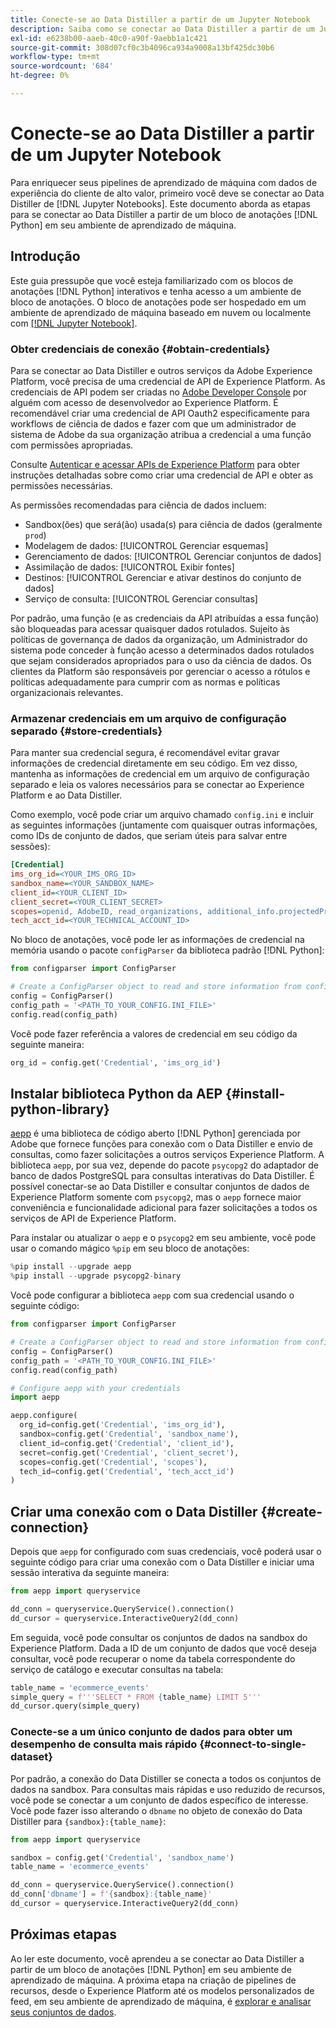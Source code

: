 ```yaml
---
title: Conecte-se ao Data Distiller a partir de um Jupyter Notebook
description: Saiba como se conectar ao Data Distiller a partir de um Jupyter Notebook.
exl-id: e6238b00-aaeb-40c0-a90f-9aebb1a1c421
source-git-commit: 308d07cf0c3b4096ca934a9008a13bf425dc30b6
workflow-type: tm+mt
source-wordcount: '684'
ht-degree: 0%

---
```


# Conecte-se ao Data Distiller a partir de um Jupyter Notebook

Para enriquecer seus pipelines de aprendizado de máquina com dados de experiência do cliente de alto valor, primeiro você deve se conectar ao Data Distiller de [!DNL Jupyter Notebooks]. Este documento aborda as etapas para se conectar ao Data Distiller a partir de um bloco de anotações [!DNL Python] em seu ambiente de aprendizado de máquina.

## Introdução

Este guia pressupõe que você esteja familiarizado com os blocos de anotações [!DNL Python] interativos e tenha acesso a um ambiente de bloco de anotações. O bloco de anotações pode ser hospedado em um ambiente de aprendizado de máquina baseado em nuvem ou localmente com [[!DNL Jupyter Notebook]](https://jupyter.org/).

### Obter credenciais de conexão {#obtain-credentials}

Para se conectar ao Data Distiller e outros serviços da Adobe Experience Platform, você precisa de uma credencial de API de Experience Platform. As credenciais de API podem ser criadas no [Adobe Developer Console](https://developer.adobe.com/console/home) por alguém com acesso de desenvolvedor ao Experience Platform. É recomendável criar uma credencial de API Oauth2 especificamente para workflows de ciência de dados e fazer com que um administrador de sistema de Adobe da sua organização atribua a credencial a uma função com permissões apropriadas.

Consulte [Autenticar e acessar APIs de Experience Platform](../../../landing/api-authentication.md) para obter instruções detalhadas sobre como criar uma credencial de API e obter as permissões necessárias.

As permissões recomendadas para ciência de dados incluem:

- Sandbox(ões) que será(ão) usada(s) para ciência de dados (geralmente `prod`)
- Modelagem de dados: [!UICONTROL Gerenciar esquemas]
- Gerenciamento de dados: [!UICONTROL Gerenciar conjuntos de dados]
- Assimilação de dados: [!UICONTROL Exibir fontes]
- Destinos: [!UICONTROL Gerenciar e ativar destinos do conjunto de dados]
- Serviço de consulta: [!UICONTROL Gerenciar consultas]

Por padrão, uma função (e as credenciais da API atribuídas a essa função) são bloqueadas para acessar quaisquer dados rotulados. Sujeito às políticas de governança de dados da organização, um Administrador do sistema pode conceder à função acesso a determinados dados rotulados que sejam considerados apropriados para o uso da ciência de dados. Os clientes da Platform são responsáveis por gerenciar o acesso a rótulos e políticas adequadamente para cumprir com as normas e políticas organizacionais relevantes.

### Armazenar credenciais em um arquivo de configuração separado {#store-credentials}

Para manter sua credencial segura, é recomendável evitar gravar informações de credencial diretamente em seu código. Em vez disso, mantenha as informações de credencial em um arquivo de configuração separado e leia os valores necessários para se conectar ao Experience Platform e ao Data Distiller.

Como exemplo, você pode criar um arquivo chamado `config.ini` e incluir as seguintes informações (juntamente com quaisquer outras informações, como IDs de conjunto de dados, que seriam úteis para salvar entre sessões):

```ini
[Credential]
ims_org_id=<YOUR_IMS_ORG_ID>
sandbox_name=<YOUR_SANDBOX_NAME>
client_id=<YOUR_CLIENT_ID>
client_secret=<YOUR_CLIENT_SECRET>
scopes=openid, AdobeID, read_organizations, additional_info.projectedProductContext, session
tech_acct_id=<YOUR_TECHNICAL_ACCOUNT_ID>
```

No bloco de anotações, você pode ler as informações de credencial na memória usando o pacote `configParser` da biblioteca padrão [!DNL Python]:

```python
from configparser import ConfigParser

# Create a ConfigParser object to read and store information from config.ini
config = ConfigParser()
config_path = '<PATH_TO_YOUR_CONFIG.INI_FILE>'
config.read(config_path)
```

Você pode fazer referência a valores de credencial em seu código da seguinte maneira:

```python
org_id = config.get('Credential', 'ims_org_id')
```

## Instalar biblioteca Python da AEP {#install-python-library}

[aepp](https://github.com/adobe/aepp/tree/main) é uma biblioteca de código aberto [!DNL Python] gerenciada por Adobe que fornece funções para conexão com o Data Distiller e envio de consultas, como fazer solicitações a outros serviços Experience Platform. A biblioteca `aepp`, por sua vez, depende do pacote `psycopg2` do adaptador de banco de dados PostgreSQL para consultas interativas do Data Distiller. É possível conectar-se ao Data Distiller e consultar conjuntos de dados de Experience Platform somente com `psycopg2`, mas o `aepp` fornece maior conveniência e funcionalidade adicional para fazer solicitações a todos os serviços de API de Experience Platform.

Para instalar ou atualizar o `aepp` e o `psycopg2` em seu ambiente, você pode usar o comando mágico `%pip` em seu bloco de anotações:

```python
%pip install --upgrade aepp
%pip install --upgrade psycopg2-binary
```

Você pode configurar a biblioteca `aepp` com sua credencial usando o seguinte código:

```python
from configparser import ConfigParser

# Create a ConfigParser object to read and store information from config.ini
config = ConfigParser()
config_path = '<PATH_TO_YOUR_CONFIG.INI_FILE>'
config.read(config_path)

# Configure aepp with your credentials
import aepp

aepp.configure(
  org_id=config.get('Credential', 'ims_org_id'),
  sandbox=config.get('Credential', 'sandbox_name'),
  client_id=config.get('Credential', 'client_id'), 
  secret=config.get('Credential', 'client_secret'),
  scopes=config.get('Credential', 'scopes'),
  tech_id=config.get('Credential', 'tech_acct_id')
)
```

## Criar uma conexão com o Data Distiller {#create-connection}

Depois que `aepp` for configurado com suas credenciais, você poderá usar o seguinte código para criar uma conexão com o Data Distiller e iniciar uma sessão interativa da seguinte maneira:

```python
from aepp import queryservice

dd_conn = queryservice.QueryService().connection()
dd_cursor = queryservice.InteractiveQuery2(dd_conn)
```

Em seguida, você pode consultar os conjuntos de dados na sandbox do Experience Platform. Dada a ID de um conjunto de dados que você deseja consultar, você pode recuperar o nome da tabela correspondente do serviço de catálogo e executar consultas na tabela:

```python
table_name = 'ecommerce_events'
simple_query = f'''SELECT * FROM {table_name} LIMIT 5'''
dd_cursor.query(simple_query)
```

### Conecte-se a um único conjunto de dados para obter um desempenho de consulta mais rápido {#connect-to-single-dataset}

Por padrão, a conexão do Data Distiller se conecta a todos os conjuntos de dados na sandbox. Para consultas mais rápidas e uso reduzido de recursos, você pode se conectar a um conjunto de dados específico de interesse. Você pode fazer isso alterando o `dbname` no objeto de conexão do Data Distiller para `{sandbox}:{table_name}`:

```python
from aepp import queryservice

sandbox = config.get('Credential', 'sandbox_name')
table_name = 'ecommerce_events'

dd_conn = queryservice.QueryService().connection()
dd_conn['dbname'] = f'{sandbox}:{table_name}'
dd_cursor = queryservice.InteractiveQuery2(dd_conn)
```

## Próximas etapas

Ao ler este documento, você aprendeu a se conectar ao Data Distiller a partir de um bloco de anotações [!DNL Python] em seu ambiente de aprendizado de máquina. A próxima etapa na criação de pipelines de recursos, desde o Experience Platform até os modelos personalizados de feed, em seu ambiente de aprendizado de máquina, é [explorar e analisar seus conjuntos de dados](./exploratory-analysis.md).
